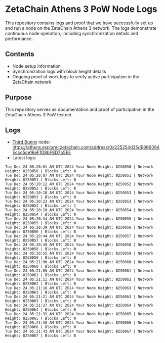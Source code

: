 # ZetaChain Athens 3 PoW Node Logs
This repository contains logs and proof that we have successfully set up and run a node on the ZetaChain Athens 3 network. The logs demonstrate continuous node operation, including synchronization details and performance.

## Contents
- Node setup information
- Synchronization logs with block height details
- Ongoing proof of work logs to verify active participation in the ZetaChain network

## Purpose
This repository serves as documentation and proof of participation in the ZetaChain Athens 3 PoW testnet.

## Logs

- [Third Bunny](https://thirdbunny.xyz/) node: https://athens.explorer.zetachain.com/address/0x225254d35dE666064Eccc5ce16eF1D8bF8D7b5EE
- Latest logs:
```
Tue Dec 24 05:20:01 AM UTC 2024 Your Node Height: 8250050 | Network Height: 8250050 | Blocks Left: 0
Tue Dec 24 05:20:07 AM UTC 2024 Your Node Height: 8250051 | Network Height: 8250051 | Blocks Left: 0
Tue Dec 24 05:20:12 AM UTC 2024 Your Node Height: 8250052 | Network Height: 8250052 | Blocks Left: 0
Tue Dec 24 05:20:18 AM UTC 2024 Your Node Height: 8250053 | Network Height: 8250053 | Blocks Left: 0
Tue Dec 24 05:20:23 AM UTC 2024 Your Node Height: 8250053 | Network Height: 8250054 | Blocks Left: 1
Tue Dec 24 05:20:28 AM UTC 2024 Your Node Height: 8250054 | Network Height: 8250054 | Blocks Left: 0
Tue Dec 24 05:20:34 AM UTC 2024 Your Node Height: 8250055 | Network Height: 8250055 | Blocks Left: 0
Tue Dec 24 05:20:39 AM UTC 2024 Your Node Height: 8250056 | Network Height: 8250056 | Blocks Left: 0
Tue Dec 24 05:20:44 AM UTC 2024 Your Node Height: 8250057 | Network Height: 8250057 | Blocks Left: 0
Tue Dec 24 05:20:49 AM UTC 2024 Your Node Height: 8250058 | Network Height: 8250058 | Blocks Left: 0
Tue Dec 24 05:20:55 AM UTC 2024 Your Node Height: 8250059 | Network Height: 8250059 | Blocks Left: 0
Tue Dec 24 05:21:00 AM UTC 2024 Your Node Height: 8250060 | Network Height: 8250060 | Blocks Left: 0
Tue Dec 24 05:21:05 AM UTC 2024 Your Node Height: 8250061 | Network Height: 8250061 | Blocks Left: 0
Tue Dec 24 05:21:11 AM UTC 2024 Your Node Height: 8250062 | Network Height: 8250062 | Blocks Left: 0
Tue Dec 24 05:21:16 AM UTC 2024 Your Node Height: 8250063 | Network Height: 8250063 | Blocks Left: 0
Tue Dec 24 05:21:21 AM UTC 2024 Your Node Height: 8250063 | Network Height: 8250063 | Blocks Left: 0
Tue Dec 24 05:21:27 AM UTC 2024 Your Node Height: 8250064 | Network Height: 8250064 | Blocks Left: 0
Tue Dec 24 05:21:32 AM UTC 2024 Your Node Height: 8250065 | Network Height: 8250065 | Blocks Left: 0
Tue Dec 24 05:21:38 AM UTC 2024 Your Node Height: 8250066 | Network Height: 8250066 | Blocks Left: 0
Tue Dec 24 05:21:43 AM UTC 2024 Your Node Height: 8250067 | Network Height: 8250067 | Blocks Left: 0
```
